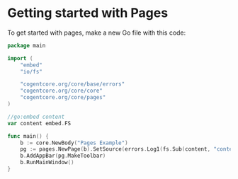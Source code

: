 # Getting started with Pages

To get started with pages, make a new Go file with this code:

```go
package main

import (
	"embed"
	"io/fs"

	"cogentcore.org/core/base/errors"
	"cogentcore.org/core/core"
	"cogentcore.org/core/pages"
)

//go:embed content
var content embed.FS

func main() {
	b := core.NewBody("Pages Example")
	pg := pages.NewPage(b).SetSource(errors.Log1(fs.Sub(content, "content")))
	b.AddAppBar(pg.MakeToolbar)
	b.RunMainWindow()
}
```
